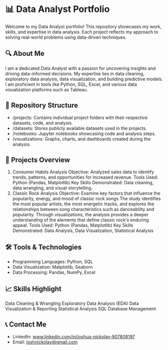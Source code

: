 # 📊 Data Analyst Portfolio

Welcome to my Data Analyst portfolio! This repository showcases my work, skills, and expertise in data analysis. Each project reflects my approach to solving real-world problems using data-driven techniques.

## 🔍 About Me

I am a dedicated Data Analyst with a passion for uncovering insights and driving data-informed decisions. My expertise lies in data cleaning, exploratory data analysis, data visualization, and building predictive models. I am proficient in tools like Python, SQL, Excel, and various data visualization platforms such as Tableau.

## 📁 Repository Structure

* /projects: Contains individual project folders with their respective datasets, code, and analysis. 
* /datasets: Stores publicly available datasets used in the projects.
* /notebooks: Jupyter notebooks showcasing code and analysis steps.
* /visualizations: Graphs, charts, and dashboards created during the analysis.

## 🚀 Projects Overview

1. Consumer Habits Analysis
Objective: Analyzed sales data to identify trends, patterns, and opportunities for increased revenue.
Tools Used: Python (Pandas, Matplotlib)
Key Skills Demonstrated: Data cleaning, data wrangling, and visual storytelling.
2. Classic Rock Analysis
Objective: Examine key factors that influence the popularity, energy, and mood of classic rock songs
The study identifies the most popular artists, the most energetic tracks, and explores the relationships between song characteristics such as danceability and popularity. Through visualizations, the analysis provides a deeper understanding of the elements that define classic rock's enduring appeal.
Tools Used: Python (Pandas, Matplotlib)
Key Skills Demonstrated: Data Analysis, Data Visualization, Statistical Analysis


## 🛠️ Tools & Technologies

* Programming Languages: Python, SQL
* Data Visualization: Matplotlib, Seaborn
* Data Processing: Pandas, NumPy, Excel

## 📈 Skills Highlight

Data Cleaning & Wrangling
Exploratory Data Analysis (EDA)
Data Visualization & Reporting
Statistical Analysis
SQL Database Management

## 📞 Contact Me

* LinkedIn: www.linkedin.com/in/joshua-nickolay-907808197
* Email: joshnickolay@gmail.com
